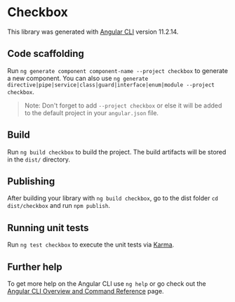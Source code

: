 # Checkbox

This library was generated with [Angular CLI](https://github.com/angular/angular-cli) version 11.2.14.

## Code scaffolding

Run `ng generate component component-name --project checkbox` to generate a new component. You can also use `ng generate directive|pipe|service|class|guard|interface|enum|module --project checkbox`.
> Note: Don't forget to add `--project checkbox` or else it will be added to the default project in your `angular.json` file. 

## Build

Run `ng build checkbox` to build the project. The build artifacts will be stored in the `dist/` directory.

## Publishing

After building your library with `ng build checkbox`, go to the dist folder `cd dist/checkbox` and run `npm publish`.

## Running unit tests

Run `ng test checkbox` to execute the unit tests via [Karma](https://karma-runner.github.io).

## Further help

To get more help on the Angular CLI use `ng help` or go check out the [Angular CLI Overview and Command Reference](https://angular.io/cli) page.
